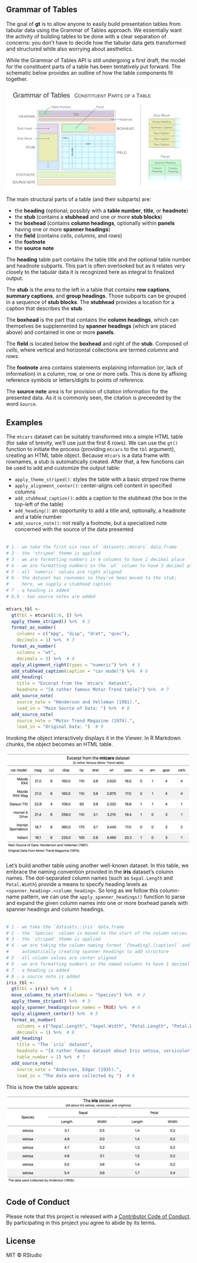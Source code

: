 
<!-- README.md is generated from README.Rmd. Please edit that file -->

## Grammar of Tables

The goal of **gt** is to allow anyone to easily build presentation
tables from tabular data using the Grammar of Tables approach. We
essentially want the activity of building tables to be done with a clear
separation of concerns: you don’t have to decide how the tabular data
gets transformed and structured while also worrying about aesthetics.

While the Grammar of Tables API is still undergoing a first draft, the
model for the constituent parts of a table has been tentatively put
forward. The schematic below provides an outline of how the table
components fit together.

<img src="man/figures/gt_parts_of_a_table.png">

The main structural parts of a table (and their subparts) are:

  - the **heading** (optional; possibly with a **table number**,
    **title**, or **headnote**)
  - the **stub** (contains a **stubhead** and one or more **stub
    blocks**)
  - the **boxhead** (contains **column headings**, optionally within
    **panels** having one or more **spanner headings**)
  - the **field** (contains *cells*, *columns*, and *rows*)
  - the **footnote**
  - the **source note**

The **heading** table part contains the table title and the optional
table number and headnote subparts. This part is often overlooked but as
it relates very closely to the tabular data it is recognized here as
integral to finalized output.

The **stub** is the area to the left in a table that contains **row
captions**, **summary captions**, and **group headings**. Those subparts
can be grouped in a sequence of **stub blocks**. The **stubhead**
provides a location for a caption that describes the **stub**.

The **boxhead** is the part that contains the **column headings**, which
can themselves be supplemented by **spanner headings** (which are placed
above) and contained in one or more **panels**.

The **field** is located below the **boxhead** and right of the
**stub**. Composed of *cells*, where vertical and horizontal collections
are termed *columns* and *rows*.

The **footnote** area contains statements explaining information (or,
lack of information) in a column, row, or one or more cells. This is
done by affixing reference symbols or letters/digits to points of
reference.

The **source note** area is for provision of citation information for
the presented data. As it is commonly seen, the citation is preceeded by
the word `Source`.

## Examples

The `mtcars` dataset can be suitably transformed into a simple HTML
table (for sake of brevity, we’ll use just the first 6 rows). We can use
the `gt()` function to initiate the process (providing `mtcars` to the
`tbl` argument), creating an HTML table object. Because `mtcars` is a
data frame with rownames, a stub is automatically created. After that, a
few functions can be used to add and customize the output table:

  - `apply_theme_striped()`: styles the table with a basic striped row
    theme
  - `apply_alignment_center()`: center-aligns cell content in specified
    columns
  - `add_stubhead_caption()`: adds a caption to the stubhead (the box in
    the top-left of the table)
  - `add_heading()`: an opportunity to add a title and, optionally, a
    headnote and a table number
  - `add_source_note()`: not really a footnote, but a specialized note
    concerned with the source of the data presented

<!-- end list -->

``` r

# 1 - we take the first six rows of `datasets::mtcars` data.frame
# 2 - the 'striped' theme is applied
# 3 - we are formatting numbers in 4 columns to have 1 decimal place
# 4 - we are formatting numbers in the `wt` column to have 3 decimal places
# 5 - all `numeric` values are right aligned
# 6 - the dataset has rownames so they've been moved to the stub;
#     here, we supply a stubhead caption
# 7 - a heading is added
# 8,9 - two source notes are added

mtcars_tbl <-
  gt(tbl = mtcars[1:6, ]) %>%
  apply_theme_striped() %>%  # 2
  format_as_number(
    columns = c("mpg", "disp", "drat", "qsec"),
    decimals = 1) %>%  # 3
  format_as_number(
    columns = "wt",
    decimals = 3) %>%  # 4
  apply_alignment_right(types = "numeric") %>%  # 5
  add_stubhead_caption(caption = "car model") %>%  # 6
  add_heading(
    title = "Excerpt from the `mtcars` dataset",
    headnote = "[A rather famous Motor Trend table]") %>%  # 7
  add_source_note(
    source_note = "Henderson and Velleman (1981).",
    lead_in = "Main Source of Data: ") %>%  # 8
  add_source_note(
    source_note = "Motor Trend Magazine (1974).",
    lead_in = "Original Data: ")  # 9
```

Invoking the object interactively displays it in the Viewer. In R
Markdown chunks, the object becomes an HTML table.

<img src="man/figures/mtcars.png">

Let’s build another table using another well-known dataset. In this
table, we embrace the naming convention provided in the **iris**
dataset’s column names. The dot-separated column names (such as
`Sepal.Length` and `Petal.Width`) provide a means to specify heading
levels as `<spanner_heading>.<column_heading>`. So long as we follow
this column-name pattern, we can use the `apply_spanner_headings()`
function to parse and expand the given column names into one or more
boxhead panels with spanner headings and column headings.

``` r

# 1 - we take the `datasets::iris` data.frame
# 2 - the `Species` column is moved to the start of the column series
# 3 - the 'striped' theme is applied
# 4 - we are taking the column naming format `[heading].[caption]` and
#     automatically creating spanner headings to add structure
# 5 - all column values are center aligned
# 6 - we are formatting numbers in the named columns to have 1 decimal place
# 7 - a heading is added
# 8 - a source note is added
iris_tbl <-
  gt(tbl = iris) %>%  # 1
  move_columns_to_start(columns = "Species") %>%  # 2
  apply_theme_striped() %>%  # 3
  apply_spanner_headings(use_names = TRUE) %>%  # 4
  apply_alignment_center() %>%  # 5
  format_as_number(
    columns = c("Sepal.Length", "Sepal.Width", "Petal.Length", "Petal.Width"),
    decimals = 1) %>%  # 6
  add_heading(
    title = "The `iris` dataset",
    headnote = "[A rather famous dataset about Iris setosa, versicolor, and virginica]",
    table_number = 1) %>%  # 7
  add_source_note(
    source_note = "Anderson, Edgar (1935).",
    lead_in = "The data were collected by ")  # 8
```

This is how the table appears:

<img src="man/figures/iris.png">

## Code of Conduct

Please note that this project is released with a [Contributor Code of
Conduct](CODE_OF_CONDUCT.md). By participating in this project you agree
to abide by its terms.

## License

MIT © RStudio
